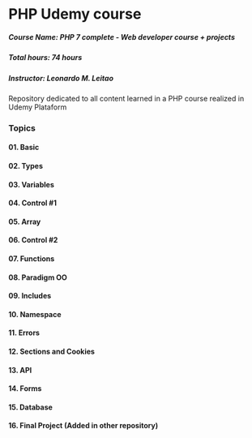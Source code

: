# PHP Udemy course
##### Course Name: PHP 7 complete - Web developer course + projects
##### Total hours: 74 hours
##### Instructor: Leonardo M. Leitao
Repository dedicated to all content learned in a PHP course realized in Udemy Plataform

### Topics
#### 01. Basic
#### 02. Types
#### 03. Variables
#### 04. Control #1
#### 05. Array
#### 06. Control #2
#### 07. Functions
#### 08. Paradigm OO
#### 09. Includes
#### 10. Namespace
#### 11. Errors
#### 12. Sections and Cookies
#### 13. API
#### 14. Forms
#### 15. Database
#### 16. Final Project (Added in other repository)
